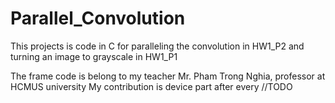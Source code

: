 # Parallel_Convolution
This projects is code in C for paralleling the convolution in HW1_P2 and turning an image to grayscale in HW1_P1

The frame code is belong to my teacher Mr. Pham Trong Nghia, professor at HCMUS university
My contribution is device part after every //TODO
